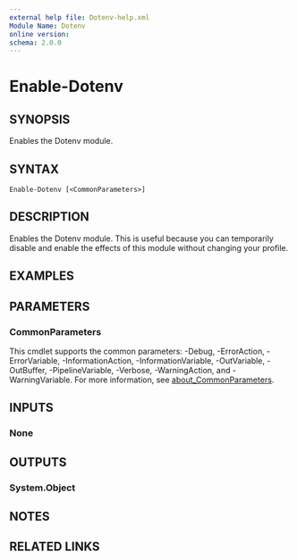 ```yaml
---
external help file: Dotenv-help.xml
Module Name: Dotenv
online version:
schema: 2.0.0
---
```


# Enable-Dotenv

## SYNOPSIS
Enables the Dotenv module.

## SYNTAX

```
Enable-Dotenv [<CommonParameters>]
```

## DESCRIPTION
Enables the Dotenv module.
This is useful because you can temporarily disable and enable the effects of this module without changing your profile.

## EXAMPLES

## PARAMETERS

### CommonParameters
This cmdlet supports the common parameters: -Debug, -ErrorAction, -ErrorVariable, -InformationAction, -InformationVariable, -OutVariable, -OutBuffer, -PipelineVariable, -Verbose, -WarningAction, and -WarningVariable. For more information, see [about_CommonParameters](http://go.microsoft.com/fwlink/?LinkID=113216).

## INPUTS

### None

## OUTPUTS

### System.Object
## NOTES

## RELATED LINKS
